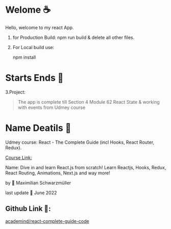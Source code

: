 # Welome :coffee:

Hello, welcome to my react App.

1. for Production Build:
    npm run build & delete all other files.

2. For Local build use:

     npm install

# Starts Ends :fork_and_knife:

3.Project:
> The app is complete till Section 4 Module 62 React State & working with events from Udmey course
 
# Name Deatils :fork_and_knife:
Udmey course: React - The Complete Guide (incl Hooks, React Router, Redux).

[Course Link:](udemy.com/course/react-the-complete-guide-incl-redux)

Name: Dive in and learn React.js from scratch! Learn Reactjs, Hooks, Redux, React Routing, Animations, Next.js and way more!

by :man: Maximilian Schwarzmüller
    
last update :date: June 2022


## Github Link :fork_and_knife::

[academind/react-complete-guide-code](https://github.com/academind/react-complete-guide-code)
